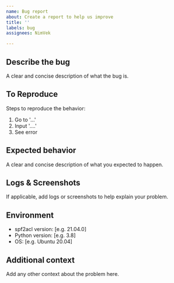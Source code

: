 ```yaml
---
name: Bug report
about: Create a report to help us improve
title: ''
labels: bug
assignees: NimVek

---
```


## Describe the bug

A clear and concise description of what the bug is.

## To Reproduce

Steps to reproduce the behavior:

1. Go to '...'
1. Input '....'
1. See error

## Expected behavior

A clear and concise description of what you expected to happen.

## Logs & Screenshots

If applicable, add logs or screenshots to help explain your problem.

## Environment

- spf2acl version: [e.g. 21.04.0]
- Python version: [e.g. 3.8]
- OS: [e.g. Ubuntu 20.04]

## Additional context

Add any other context about the problem here.
